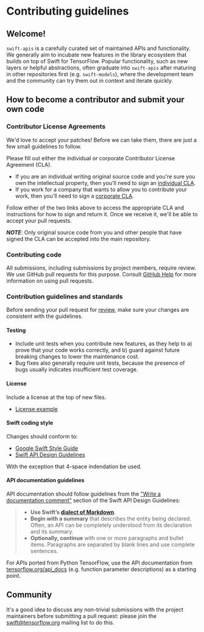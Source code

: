 # Contributing guidelines

## Welcome!

`swift-apis` is a carefully curated set of maintained APIs and functionality. 
We generally aim to incubate new features in the library ecosystem that builds 
on top of Swift for TensorFlow. Popular functionality, such as new layers or 
helpful abstractions, often graduate into `swift-apis` after maturing in other 
repositories first (e.g. `swift-models`), where the development team and the 
community can try them out in context and iterate quickly.

## How to become a contributor and submit your own code

### Contributor License Agreements

We'd love to accept your patches! Before we can take them, there are
just a few small guidelines to follow.

Please fill out either the individual or corporate Contributor License Agreement
(CLA).

  * If you are an individual writing original source code and you're sure you
    own the intellectual property, then you'll need to sign an [individual
    CLA](https://code.google.com/legal/individual-cla-v1.0.html).
  * If you work for a company that wants to allow you to contribute your work,
    then you'll need to sign a [corporate
    CLA](https://code.google.com/legal/corporate-cla-v1.0.html).

Follow either of the two links above to access the appropriate CLA and
instructions for how to sign and return it. Once we receive it, we'll be able to
accept your pull requests.

***NOTE***: Only original source code from you and other people that have signed
the CLA can be accepted into the main repository.

### Contributing code

All submissions, including submissions by project members, require review. We
use GitHub pull requests for this purpose. Consult [GitHub
Help](https://help.github.com/articles/about-pull-requests/) for more
information on using pull requests.

### Contribution guidelines and standards

Before sending your pull request for 
[review](https://github.com/tensorflow/swift-apis/pulls), 
make sure your changes are consistent with the guidelines.

#### Testing

*   Include unit tests when you contribute new features, as they help to a)
    prove that your code works correctly, and b) guard against future breaking
    changes to lower the maintenance cost.
*   Bug fixes also generally require unit tests, because the presence of bugs
    usually indicates insufficient test coverage.

#### License

Include a license at the top of new files.
* [License example](https://github.com/tensorflow/swift-apis/blob/main/Sources/TensorFlow/Layer.swift)

#### Swift coding style

Changes should conform to:

* [Google Swift Style Guide](https://google.github.io/swift/)
* [Swift API Design Guidelines](https://swift.org/documentation/api-design-guidelines/)

With the exception that 4-space indendation be used.

#### API documentation guidelines

API documentation should follow guidelines from the
["Write a documentation comment"](https://swift.org/documentation/api-design-guidelines/#write-doc-comment)
section of the Swift API Design Guidelines:

> *   **Use Swift’s
>     [dialect of Markdown](https://developer.apple.com/library/archive/documentation/Xcode/Reference/xcode_markup_formatting_ref)**.
> *   **Begin with a summary** that describes the entity being declared. Often,
>     an API can be completely understood from its declaration and its summary.
> *   **Optionally, continue** with one or more paragraphs and bullet items.
>     Paragraphs are separated by blank lines and use complete sentences.

For APIs ported from Python TensorFlow, use the API documentation from
[tensorflow.org/api_docs](https://www.tensorflow.org/api_docs) (e.g. function
parameter descriptions) as a starting point.

## Community

It's a good idea to discuss any non-trivial submissions with the project
maintainers before submitting a pull request: please join the
[swift@tensorflow.org](https://groups.google.com/a/tensorflow.org/d/forum/swift)
mailing list to do this.
